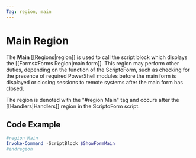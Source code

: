 ```yaml
---
Tag: region, main
---
```

# Main Region
The **Main** [[Regions|region]] is used to call the script block which displays the [[Forms#Forms Region|main form]].  This region may perform other duties, depending on the function of the ScriptoForm, such as checking for the presence of required PowerShell modules before the main form is displayed or closing sessions to remote systems after the main form has closed.

The region is denoted with the "#region Main" tag and occurs after the [[Handlers|Handlers]] region in the ScriptoForm script.
## Code Example
```powershell
#region Main
Invoke-Command -ScriptBlock $ShowFormMain
#endregion
```